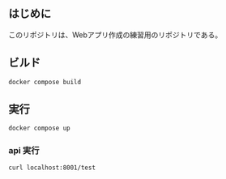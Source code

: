 ## はじめに
このリポジトリは、Webアプリ作成の練習用のリポジトリである。

## ビルド
```sh
docker compose build
```

## 実行
```sh
docker compose up
```

### api 実行
```sh
curl localhost:8001/test
```

